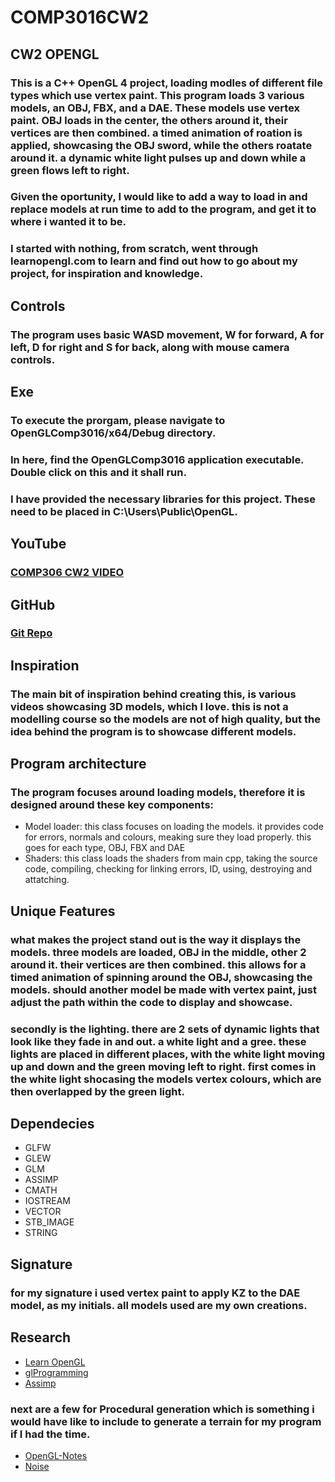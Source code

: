 # COMP3016CW2
## CW2 OPENGL

### This is a C++ OpenGL 4 project, loading modles of different file types which use vertex paint. This program loads 3 various models, an OBJ, FBX, and a DAE. These models use vertex paint. OBJ loads in the center, the others around it, their vertices are then combined. a timed animation of roation is applied, showcasing the OBJ sword, while the others roatate around it. a dynamic white light pulses up and down while a green flows left to right. 
### Given the oportunity, I would like to add a way to load in and replace models at run time to add to the program, and get it to where i wanted it to be.
### I started with nothing, from scratch, went through learnopengl.com to learn and find out how to go about my project, for inspiration and knowledge.

## Controls
### The program uses basic WASD movement, W for forward, A for left, D for right and S for back, along with mouse camera controls.

## Exe
### To execute the prorgam, please navigate to OpenGLComp3016/x64/Debug directory.
### In here, find the OpenGLComp3016 application executable. Double click on this and it shall run.
### I have provided the necessary libraries for this project. These need to be placed in C:\Users\Public\OpenGL.

## YouTube
### [COMP306 CW2 VIDEO](https://youtu.be/Xc6uKByWTEM)
## GitHub
### [Git Repo](https://github.com/KacperZmu/COMP3016CW2)

## Inspiration
### The main bit of inspiration behind creating this, is various videos showcasing 3D models, which I love. this is not a modelling course so the models are not of high quality, but the idea behind the program is to showcase different models.

## Program architecture
### The program focuses around loading models, therefore it is designed around these key components:
- Model loader: this class focuses on loading the models. it provides code for errors, normals and colours, meaking sure they load properly. this goes for each type, OBJ, FBX and DAE
- Shaders: this class loads the shaders from main cpp, taking the source code, compiling, checking for linking errors, ID, using, destroying and attatching.

## Unique Features
### what makes the project stand out is the way it displays the models. three models are loaded, OBJ in the middle, other 2 around it. their vertices are then combined. this allows for a timed animation of spinning around the OBJ, showcasing the models. should another model be made with vertex paint, just adjust the path within the code to display and showcase.
### secondly is the lighting. there are 2 sets of dynamic lights that look like they fade in and out. a white light and a gree. these lights are placed in different places, with the white light moving up and down and the green moving left to right. first comes in the white light shocasing the models vertex colours, which are then overlapped by the green light.

## Dependecies
- GLFW
- GLEW
- GLM
- ASSIMP
- CMATH
- IOSTREAM
- VECTOR
- STB_IMAGE
- STRING

## Signature
### for my signature i used vertex paint to apply KZ to the DAE model, as my initials. all models used are my own creations.

## Research
- [Learn OpenGL](https://learnopengl.com/)
- [glProgramming](https://www.glprogramming.com/red/chapter05.html)
- [Assimp](https://assimp-docs.readthedocs.io/en/latest/)
### next are a few for Procedural generation which is something i would have like to include to generate a terrain for my program if I had the time.
- [OpenGL-Notes](https://opengl-notes.readthedocs.io/en/latest/topics/complex-objects/procedural-generation.html)
- [Noise](https://www.omardelarosa.com/posts/2020/01/06/infinity-terrain-in-c++-using-perlin-noise-and-opengl)


